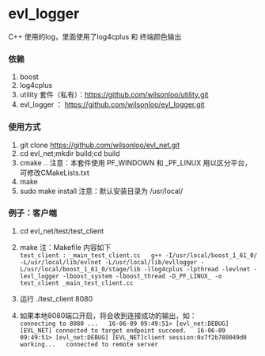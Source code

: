 # evl_logger
C++ 使用的log，里面使用了log4cplus 和 终端颜色输出

### 依赖
  1. boost
  2. log4cplus
  3. utility 套件（私有）：https://github.com/wilsonloo/utility.git
  4. evl_logger ： https://github.com/wilsonloo/evl_logger.git

### 使用方式
  1. git clone https://github.com/wilsonloo/evl_net.git
  2. cd evl_net;mkdir build;cd build
  3. cmake .. 
      注意：本套件使用 PF_WINDOWN 和 _PF_LINUX 用以区分平台，可修改CMakeLists.txt
  4. make
  5. sudo make install 
      注意：默认安装目录为 /usr/local/<include><lib>


### 例子：客户端
  1. cd evl_net/test/test_client
  2. make
      注：Makefile 内容如下  
      `test_client : _main_test_client.cc  
            g++ -I/usr/local/boost_1_61_0/ -L/usr/local/lib/evlnet -L/usr/local/lib/evllogger -L/usr/local/boost_1_61_0/stage/lib -llog4cplus -lpthread -levlnet -levl_logger -lboost_system -lboost_thread -D_PF_LINUX_ -o test_client _main_test_client.cc `
            
  3. 运行 ./test_client 8080
  4. 如果本地8080端口开启，将会收到连接成功的输出，如：  
      `connecting to 8080 ...  
      16-06-09 09:49:51> [evl_net:DEBUG] [EVL_NET] connected to target endpoint succeed.  
      16-06-09 09:49:51> [evl_net:DEBUG] [EVL_NET]client session:0x7f2b780049d0 working...  
      connected to remote server`  
